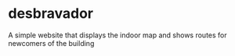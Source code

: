 # desbravador
A simple website that displays the indoor map and shows routes for newcomers of the building
